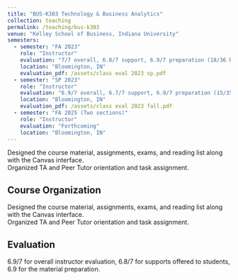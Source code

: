 ```yaml
---
title: "BUS-K303 Technology & Business Analytics"
collection: teaching
permalink: /teaching/bus-k303
venue: "Kelley School of Business, Indiana University"
semesters:
  - semester: "FA 2023"
    role: "Instructor"
    evaluation: "7/7 overall, 6.8/7 support, 6.9/7 preparation (18/36 Responded)"
    location: "Bloomington, IN"
    evaluation_pdf: /assets/class eval 2023 sp.pdf
  - semester: "SP 2023"
    role: "Instructor"
    evaluation: "6.9/7 overall, 6.7/7 support, 6.9/7 preparation (15/35 Responded)"
    location: "Bloomington, IN"
    evaluation_pdf: /assets/class eval 2023 fall.pdf
  - semester: "FA 2025 (Two sections)"
    role: "Instructor"
    evaluation: "Forthcoming"
    location: "Bloomington, IN"
---
```


Designed the course material, assignments, exams, and reading list along with the Canvas interface.  
Organized TA and Peer Tutor orientation and task assignment.

## Course Organization
Designed the course material, assignments, exams, and reading list along with the Canvas interface.  
Organized TA and Peer Tutor orientation and task assignment.

## Evaluation
6.9/7 for overall instructor evaluation, 6.8/7 for supports offered to students, 6.9 for the material preparation.
